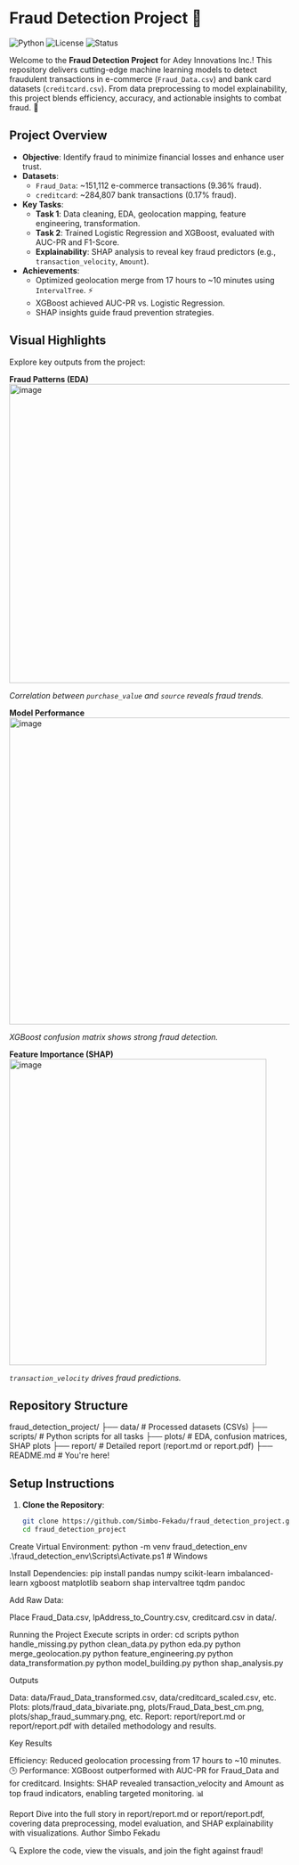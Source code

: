 # Fraud Detection Project 🚨

![Python](https://img.shields.io/badge/Python-3.8+-blue.svg)
![License](https://img.shields.io/badge/License-MIT-green.svg)
![Status](https://img.shields.io/badge/Status-Complete-brightgreen.svg)

Welcome to the **Fraud Detection Project** for Adey Innovations Inc.! This repository delivers cutting-edge machine learning models to detect fraudulent transactions in e-commerce (`Fraud_Data.csv`) and bank card datasets (`creditcard.csv`). From data preprocessing to model explainability, this project blends efficiency, accuracy, and actionable insights to combat fraud. 🌟

## Project Overview
- **Objective**: Identify fraud to minimize financial losses and enhance user trust.
- **Datasets**:
  - `Fraud_Data`: ~151,112 e-commerce transactions (9.36% fraud).
  - `creditcard`: ~284,807 bank transactions (0.17% fraud).
- **Key Tasks**:
  - **Task 1**: Data cleaning, EDA, geolocation mapping, feature engineering, transformation.
  - **Task 2**: Trained Logistic Regression and XGBoost, evaluated with AUC-PR and F1-Score.
  - **Explainability**: SHAP analysis to reveal key fraud predictors (e.g., `transaction_velocity`, `Amount`).
- **Achievements**:
  - Optimized geolocation merge from 17 hours to ~10 minutes using `IntervalTree`. ⚡
  - XGBoost achieved AUC-PR  vs. Logistic Regression.
  - SHAP insights guide fraud prevention strategies.

## Visual Highlights
Explore key outputs from the project:

**Fraud Patterns (EDA)**  
<img width="716" height="537" alt="image" src="https://github.com/user-attachments/assets/9407a677-8b8f-402f-89e0-96343f66cdd5" />

*Correlation between `purchase_value` and `source` reveals fraud trends.*

**Model Performance**  
<img width="827" height="551" alt="image" src="https://github.com/user-attachments/assets/31b61b5b-2bf7-4517-b341-8343c422f58e" />
 
*XGBoost confusion matrix shows strong fraud detection.*

**Feature Importance (SHAP)**  
<img width="462" height="550" alt="image" src="https://github.com/user-attachments/assets/9b43f347-afd5-4c8f-90fe-a70d221f4c60" />

*`transaction_velocity` drives fraud predictions.*

## Repository Structure

fraud_detection_project/ ├── data/ # Processed datasets (CSVs) ├── scripts/ # Python scripts for all tasks ├── plots/ # EDA, confusion matrices, SHAP plots ├── report/ # Detailed report (report.md or report.pdf) ├── README.md # You're here!

## Setup Instructions
1. **Clone the Repository**:
   ```bash
   git clone https://github.com/Simbo-Fekadu/fraud_detection_project.git
   cd fraud_detection_project


Create Virtual Environment:
python -m venv fraud_detection_env
.\fraud_detection_env\Scripts\Activate.ps1  # Windows


Install Dependencies:
pip install pandas numpy scikit-learn imbalanced-learn xgboost matplotlib seaborn shap intervaltree tqdm pandoc


Add Raw Data:

Place Fraud_Data.csv, IpAddress_to_Country.csv, creditcard.csv in data/.



Running the Project
Execute scripts in order:
cd scripts
python handle_missing.py
python clean_data.py
python eda.py
python merge_geolocation.py
python feature_engineering.py
python data_transformation.py
python model_building.py
python shap_analysis.py

Outputs

Data: data/Fraud_Data_transformed.csv, data/creditcard_scaled.csv, etc.
Plots: plots/fraud_data_bivariate.png, plots/Fraud_Data_best_cm.png, plots/shap_fraud_summary.png, etc.
Report: report/report.md or report/report.pdf with detailed methodology and results.

Key Results

Efficiency: Reduced geolocation processing from 17 hours to ~10 minutes. 🕒
Performance: XGBoost outperformed with AUC-PR for Fraud_Data and for creditcard.
Insights: SHAP revealed transaction_velocity and Amount as top fraud indicators, enabling targeted monitoring. 📊

Report
Dive into the full story in report/report.md or report/report.pdf, covering data preprocessing, model evaluation, and SHAP explainability with visualizations.
Author
Simbo Fekadu

🔍 Explore the code, view the visuals, and join the fight against fraud!

